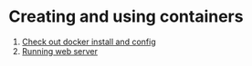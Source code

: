 # Creating and using containers

1. [Check out docker install and config](version.md)
2. [Running web server](webserver.md)

